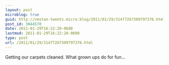 ```yaml
---
layout: post
microblog: true
guid: http://vmstan-tweets.micro.blog/2011/01/29/31477267309797376.html
post_id: 3044570
date: 2011-01-29T16:22:20-0600
lastmod: 2011-01-29T16:22:20-0600
type: post
url: /2011/01/29/31477267309797376.html
---
```

Getting our carpets cleaned. What grown ups do for fun...
